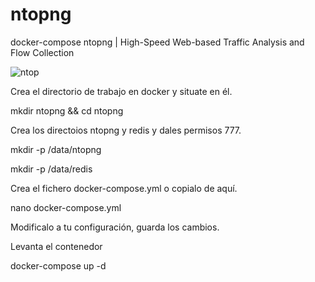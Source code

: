 # ntopng
docker-compose ntopng | High-Speed Web-based Traffic Analysis and Flow Collection

![ntop](https://github.com/JLalib/docker-ntopng/assets/57844755/bd01f959-91f5-4c50-ad07-c1fb0d505f5a)

Crea el directorio de trabajo en docker y situate en él.

mkdir ntopng && cd ntopng

Crea los directoios ntopng y redis y dales permisos 777.

mkdir -p /data/ntopng

mkdir -p /data/redis

Crea el fichero docker-compose.yml o copialo de aquí.

nano docker-compose.yml

Modificalo a tu configuración, guarda los cambios.

Levanta el contenedor

docker-compose up -d

